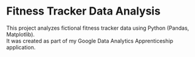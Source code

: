 # Fitness Tracker Data Analysis

This project analyzes fictional fitness tracker data using Python (Pandas, Matplotlib).  
It was created as part of my Google Data Analytics Apprenticeship application.

